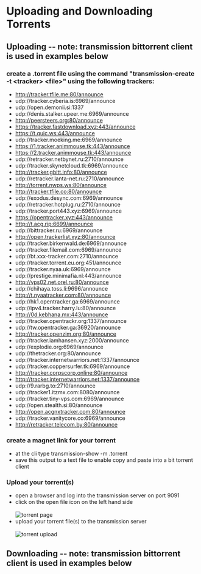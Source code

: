Uploading and Downloading Torrents
==================================
Uploading -- note: transmission bittorrent client is used in examples below
---------
### create a .torrent file using the command "transmission-create -t <tracker\> <file\>" using the following trackers:
- http://tracker.tfile.me:80/announce
- udp://tracker.cyberia.is:6969/announce
- udp://open.demonii.si:1337
- udp://denis.stalker.upeer.me:6969/announce
- http://peersteers.org:80/announce
- https://tracker.fastdownload.xyz:443/announce
- https://t.quic.ws:443/announce
- udp://tracker.moeking.me:6969/announce
- https://1.tracker.animmouse.tk:443/announce
- https://2.tracker.animmouse.tk:443/announce
- udp://retracker.netbynet.ru:2710/announce
- udp://tracker.skynetcloud.tk:6969/announce
- http://tracker.gbitt.info:80/announce
- udp://retracker.lanta-net.ru:2710/announce
- http://torrent.nwps.ws:80/announce
- http://tracker.tfile.co:80/announce
- udp://exodus.desync.com:6969/announce
- udp://retracker.hotplug.ru:2710/announce
- udp://tracker.port443.xyz:6969/announce
- https://opentracker.xyz:443/announce
- http://t.acg.rip:6699/announce
- udp://bittracker.ru:6969/announce
- http://open.trackerlist.xyz:80/announce 
- udp://tracker.birkenwald.de:6969/announce
- udp://tracker.filemail.com:6969/announce
- udp://bt.xxx-tracker.com:2710/announce
- udp://tracker.torrent.eu.org:451/announce
- udp://tracker.nyaa.uk:6969/announce
- udp://prestige.minimafia.nl:443/announce
- http://vps02.net.orel.ru:80/announce
- udp://chihaya.toss.li:9696/announce
- http://t.nyaatracker.com:80/announce
- udp://hk1.opentracker.ga:6969/announce
- udp://ipv4.tracker.harry.lu:80/announce
- http://0d.kebhana.mx:443/announce
- udp://tracker.opentrackr.org:1337/announce
- udp://tw.opentracker.ga:36920/announce
- http://tracker.openzim.org:80/announce
- udp://tracker.iamhansen.xyz:2000/announce
- udp://explodie.org:6969/announce
- udp://thetracker.org:80/announce
- udp://tracker.internetwarriors.net:1337/announce
- udp://tracker.coppersurfer.tk:6969/announce
- http://tracker.corpscorp.online:80/announce
- http://tracker.internetwarriors.net:1337/announce
- udp://9.rarbg.to:2710/announce
- udp://tracker1.itzmx.com:8080/announce
- udp://tracker.tiny-vps.com:6969/announce
- udp://open.stealth.si:80/announce
- http://open.acgnxtracker.com:80/announce
- udp://tracker.vanitycore.co:6969/announce
- http://retracker.telecom.by:80/announce 
### create a magnet link for your torrent
- at the cli type transmission-show -m <filename>.torrent
- save this output to a text file to enable copy and paste into a bit torrent client
### Upload your torrent(s)
- open a browser and log into the transmission server on port 9091
- click on the open file icon on the left hand side<br><br>
![torrent page](https://i.imgur.com/Ryz0wSd.png)<br>
- upload your torrent file(s) to the transmission server<br><br>
![torrent upload](https://i.imgur.com/bPLTIMj.png) 

Downloading -- note: transmission bittorrent client is used in examples below
---------
